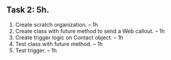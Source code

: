 ## Task 2: 5h.
1.	Create scratch organization. – 1h
2.	Create class with future method to send a Web callout. – 1h
3.	Create trigger logic on Contact object. – 1h 
4.	Test class with future method. – 1h
5.	Test trigger. – 1h
